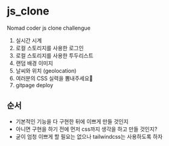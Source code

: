 # js_clone

Nomad coder js clone challengue

1. 실시간 시계
2. 로컬 스토리지를 사용한 로그인
3. 로컬 스토리지를 사용한 투두리스트
4. 랜덤 배경 이미지
5. 날씨와 위치 (geolocation)
6. 여러분의 CSS 실력을 뽐내주세요💖
7. gitpage deploy

## 순서

- 기본적인 기능을 다 구현한 뒤에 이쁘게 만들 것인지
- 아니면 구현을 하기 전에 먼저 css까지 생각을 하고 만들 것인지?
- 굳이 엄청 이쁘게 할 필요는 없으나 tailwindcss는 사용하도록 하자